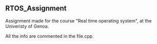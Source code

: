 ## RTOS_Assignment
Assignment made for the course "Real time operating system", at the Univeristy of Genoa. 

All the info are commented in the file.cpp.
